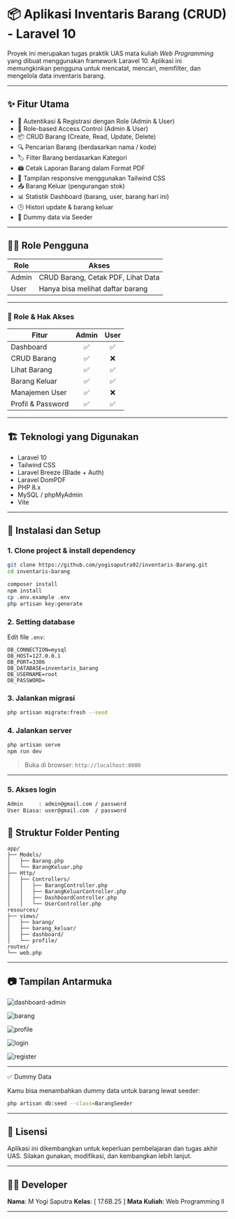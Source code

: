 # 📦 Aplikasi Inventaris Barang (CRUD) - Laravel 10

Proyek ini merupakan tugas praktik UAS mata kuliah *Web Programming* yang dibuat menggunakan framework Laravel 10. Aplikasi ini memungkinkan pengguna untuk mencatat, mencari, memfilter, dan mengelola data inventaris barang.

---

## ✨ Fitur Utama

- 🔐 Autentikasi & Registrasi dengan Role (Admin & User)
- 👥 Role-based Access Control (Admin & User)
- 📦 CRUD Barang (Create, Read, Update, Delete)
- 🔍 Pencarian Barang (berdasarkan nama / kode)
- 🏷️ Filter Barang berdasarkan Kategori
- 🖨️ Cetak Laporan Barang dalam Format PDF
- 🌈 Tampilan responsive menggunakan Tailwind CSS
- 📤 Barang Keluar (pengurangan stok)
- 📊 Statistik Dashboard (barang, user, barang hari ini)
- 🕒 Histori update & barang keluar
- 🧪 Dummy data via Seeder

---

## 🧑‍💻 Role Pengguna

| Role  | Akses                                          |
|-------|------------------------------------------------|
| Admin | CRUD Barang, Cetak PDF, Lihat Data             |
| User  | Hanya bisa melihat daftar barang               |

---

### 👥 Role & Hak Akses

| Fitur             | Admin | User |
| ----------------- | :---: | :--: |
| Dashboard         |   ✅   |   ✅  |
| CRUD Barang       |   ✅   |   ❌  |
| Lihat Barang      |   ✅   |   ✅  |
| Barang Keluar     |   ✅   |   ✅  |
| Manajemen User    |   ✅   |   ❌  |
| Profil & Password |   ✅   |   ✅  |

---

## 🏗️ Teknologi yang Digunakan

- Laravel 10
- Tailwind CSS
- Laravel Breeze (Blade + Auth)
- Laravel DomPDF
- PHP 8.x
- MySQL / phpMyAdmin
- Vite

---

## 🚀 Instalasi dan Setup

### 1. Clone project & install dependency

```bash
git clone https://github.com/yogisaputra92/inventaris-Barang.git
cd inventaris-barang

composer install
npm install
cp .env.example .env
php artisan key:generate
````

### 2. Setting database

Edit file `.env`:

```
DB_CONNECTION=mysql
DB_HOST=127.0.0.1
DB_PORT=3306
DB_DATABASE=inventaris_barang
DB_USERNAME=root
DB_PASSWORD=
```

### 3. Jalankan migrasi

```bash
php artisan migrate:fresh --seed
```

### 4. Jalankan server

```bash
php artisan serve
npm run dev
```

> Buka di browser: `http://localhost:8000`

---

### 5. Akses login
```bash
Admin     : admin@gmail.com / password
User Biasa: user@gmail.com  / password
```

## 📁 Struktur Folder Penting

```
app/
├── Models/
│   ├── Barang.php
│   └── BarangKeluar.php
├── Http/
│   ├── Controllers/
│   │   ├── BarangController.php
│   │   ├── BarangKeluarController.php
│   │   ├── DashboardController.php
│   │   └── UserController.php
resources/
├── views/
│   ├── barang/
│   ├── barang_keluar/
│   ├── dashboard/
│   └── profile/
routes/
└── web.php

```

---

## 📷 Tampilan Antarmuka

![dashboard-admin](https://github.com/yogisaputra92/inventaris-Barang/blob/main/public/screenshots/Screenshot%20from%202025-06-29%2022-28-47.png)

![barang](https://github.com/yogisaputra92/inventaris-Barang/blob/main/public/screenshots/Screenshot%20from%202025-06-29%2022-28-52.png)

![profile](https://github.com/yogisaputra92/inventaris-Barang/blob/main/public/screenshots/Screenshot%20from%202025-06-29%2022-29-10.png)

![login](https://github.com/yogisaputra92/inventaris-Barang/blob/main/public/screenshots/Screenshot%20from%202025-06-29%2022-29-23.png)

![register](https://github.com/yogisaputra92/inventaris-Barang/blob/main/public/screenshots/Screenshot%20from%202025-06-29%2022-29-40.png)

---

✅ Dummy Data

Kamu bisa menambahkan dummy data untuk barang lewat seeder:
```bash
php artisan db:seed --class=BarangSeeder
```
---

## 🧾 Lisensi

Aplikasi ini dikembangkan untuk keperluan pembelajaran dan tugas akhir UAS. Silakan gunakan, modifikasi, dan kembangkan lebih lanjut.

---

## 🙋‍♂️ Developer

**Nama**: M Yogi Saputra
**Kelas**: \[ 17.6B.25 ]
**Mata Kuliah**: Web Programming ll

---
